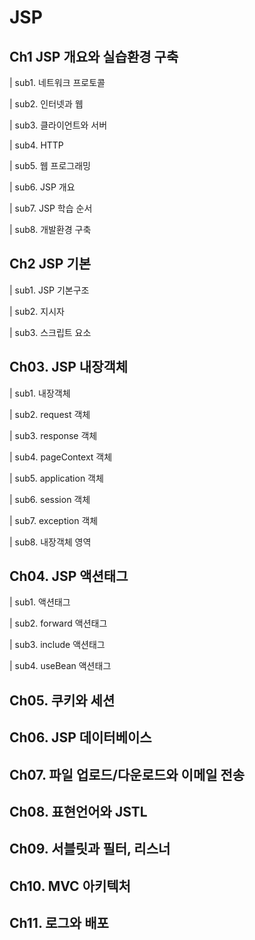 # JSP
## **Ch1 JSP 개요와 실습환경 구축**  
| sub1. 네트워크 프로토콜

| sub2. 인터넷과 웹

| sub3. 클라이언트와 서버

| sub4. HTTP

| sub5. 웹 프로그래밍

| sub6. JSP 개요

| sub7. JSP 학습 순서

| sub8. 개발환경 구축

## **Ch2 JSP 기본**  
| sub1. JSP 기본구조

| sub2. 지시자

| sub3. 스크립트 요소

## **Ch03. JSP 내장객체**  
| sub1. 내장객체

| sub2. request 객체

| sub3. response 객체

| sub4. pageContext 객체

| sub5. application 객체

| sub6. session 객체

| sub7. exception 객체

| sub8. 내장객체 영역

## **Ch04. JSP 액션태그** 
| sub1. 액션태그

| sub2. forward 액션태그

| sub3. include 액션태그

| sub4. useBean 액션태그

## **Ch05. 쿠키와 세션**  
## **Ch06. JSP 데이터베이스**  
## **Ch07. 파일 업로드/다운로드와 이메일 전송**  
## **Ch08. 표현언어와 JSTL**  
## **Ch09. 서블릿과 필터, 리스너**  
## **Ch10. MVC 아키텍처**  
## **Ch11. 로그와 배포**  
